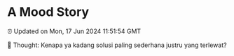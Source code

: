 # A Mood Story

⏰ Updated on Mon, 17 Jun 2024 11:51:54 GMT

💭 Thought: Kenapa ya kadang solusi paling sederhana justru yang terlewat?

